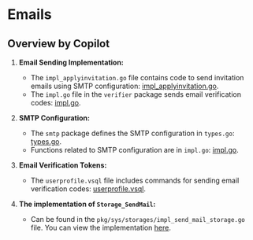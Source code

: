# Emails

## Overview by Copilot


1. **Email Sending Implementation:**
   - The `impl_applyinvitation.go` file contains code to send invitation emails using SMTP configuration: [impl_applyinvitation.go](https://github.com/voedger/voedger/blob/5935d2eaefc92dad72dbaab94a33e47d16d2264a/pkg/sys/invite/impl_applyinvitation.go#L33-L109).
   - The `impl.go` file in the `verifier` package sends email verification codes: [impl.go](https://github.com/voedger/voedger/blob/5935d2eaefc92dad72dbaab94a33e47d16d2264a/pkg/sys/verifier/impl.go#L45-L104).

2. **SMTP Configuration:**
   - The `smtp` package defines the SMTP configuration in `types.go`: [types.go](https://github.com/voedger/voedger/blob/5935d2eaefc92dad72dbaab94a33e47d16d2264a/pkg/sys/smtp/types.go#L1-L13).
   - Functions related to SMTP configuration are in `impl.go`: [impl.go](https://github.com/voedger/voedger/blob/5935d2eaefc92dad72dbaab94a33e47d16d2264a/pkg/sys/smtp/impl.go#L1-L15).

3. **Email Verification Tokens:**
   - The `userprofile.vsql` file includes commands for sending email verification codes: [userprofile.vsql](https://github.com/voedger/voedger/blob/5935d2eaefc92dad72dbaab94a33e47d16d2264a/pkg/sys/userprofile.vsql#L1-L67).

4. **The implementation of `Storage_SendMail`:**
    - Can be found in the `pkg/sys/storages/impl_send_mail_storage.go` file. You can view the implementation [here](https://github.com/voedger/voedger/blob/5935d2eaefc92dad72dbaab94a33e47d16d2264a/pkg/sys/storages/impl_send_mail_storage.go#L1-L126).
